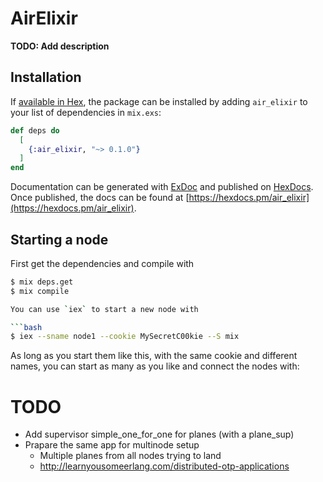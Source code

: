 # AirElixir

**TODO: Add description**

## Installation

If [available in Hex](https://hex.pm/docs/publish), the package can be installed
by adding `air_elixir` to your list of dependencies in `mix.exs`:

```elixir
def deps do
  [
    {:air_elixir, "~> 0.1.0"}
  ]
end
```

Documentation can be generated with [ExDoc](https://github.com/elixir-lang/ex_doc)
and published on [HexDocs](https://hexdocs.pm). Once published, the docs can
be found at [https://hexdocs.pm/air_elixir](https://hexdocs.pm/air_elixir).

## Starting a node

First get the dependencies and compile with

```bash
$ mix deps.get
$ mix compile

You can use `iex` to start a new node with

```bash
$ iex --sname node1 --cookie MySecretC00kie --S mix
```

As long as you start them like this, with the same cookie and different names, you can start as many as you like and connect the nodes with:



TODO
=====

* Add supervisor simple_one_for_one for planes (with a plane_sup)
* Prapare the same app for multinode setup
  - Multiple planes from all nodes trying to land
  - http://learnyousomeerlang.com/distributed-otp-applications

